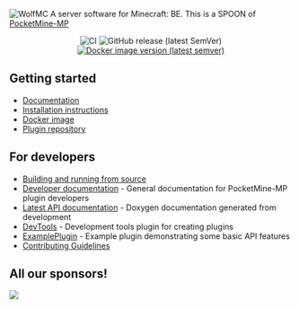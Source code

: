 ![WolfMC](https://capsule-render.vercel.app/api?type=Waving&color=timeGradient&height=200&animation=fadeIn&section=header&text=WolfMC&fontSize=70)
A server software for Minecraft: BE. This is a SPOON of [PocketMine-MP](https://github.com/pmmp/PocketMine-MP/tree/3.28.0)
<p align="center">
	<img src="https://github.com/Wolf-MC/WolfMC/workflows/CI/badge.svg" alt="CI" />
	<img alt="GitHub release (latest SemVer)" src="https://img.shields.io/github/v/release/Wolf-MC/WolfMC?label=release&sort=semver">
	<a href="https://hub.docker.com/r/pmmp/pocketmine-mp"><img src="https://img.shields.io/docker/v/pmmp/pocketmine-mp?logo=docker&label=image" alt="Docker image version (latest semver)" /></a>
</p>

## Getting started
- [Documentation](http://pmmp.readthedocs.org/)
- [Installation instructions](https://pmmp.readthedocs.io/en/rtfd/installation.html)
- [Docker image](https://hub.docker.com/r/pmmp/pocketmine-mp)
- [Plugin repository](https://poggit.pmmp.io/plugins)

## For developers
 * [Building and running from source](BUILDING.md)
 * [Developer documentation](https://devdoc.pmmp.io) - General documentation for PocketMine-MP plugin developers
 * [Latest API documentation](https://jenkins.pmmp.io/job/PocketMine-MP-doc/doxygen/) - Doxygen documentation generated from development
 * [DevTools](https://github.com/pmmp/DevTools/) - Development tools plugin for creating plugins
 * [ExamplePlugin](https://github.com/pmmp/ExamplePlugin/) - Example plugin demonstrating some basic API features
 * [Contributing Guidelines](CONTRIBUTING.md)

## All our sponsors!  
<a href="https://github.com/Wolf-MC/graphs/contributors">
  <img src="https://contrib.rocks/image?repo=Wolf-MC/WolfMC" />
</a>